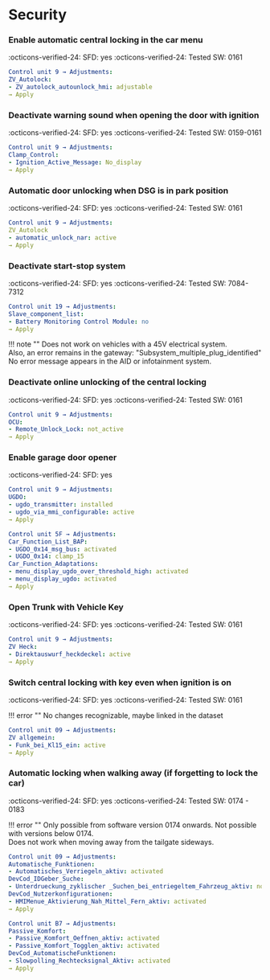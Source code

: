 # Security

### Enable automatic central locking in the car menu

:octicons-verified-24: SFD: yes :octicons-verified-24: Tested SW: 0161

``` yaml 
Control unit 9 → Adjustments:
ZV_Autolock:
- ZV_autolock_autounlock_hmi: adjustable
→ Apply
```

### Deactivate warning sound when opening the door with ignition

:octicons-verified-24: SFD: yes :octicons-verified-24: Tested SW: 0159-0161

``` yaml 
Control unit 9 → Adjustments:
Clamp_Control:
- Ignition_Active_Message: No_display
→ Apply
```

### Automatic door unlocking when DSG is in park position

:octicons-verified-24: SFD: yes :octicons-verified-24: Tested SW: 0161

``` yaml 
Control unit 9 → Adjustments:
ZV_Autolock
- automatic_unlock_nar: active
→ Apply
```

### Deactivate start-stop system

:octicons-verified-24: SFD: yes :octicons-verified-24: Tested SW: 7084-7312

``` yaml 
Control unit 19 → Adjustments:
Slave_component_list:
- Battery Monitoring Control Module: no
→ Apply
```

!!! note ""
    Does not work on vehicles with a 45V electrical system.  
    Also, an error remains in the gateway: "Subsystem_multiple_plug_identified"
    No error message appears in the AID or infotainment system.

### Deactivate online unlocking of the central locking

:octicons-verified-24: SFD: yes :octicons-verified-24: Tested SW: 0161

``` yaml 
Control unit 9 → Adjustments:
OCU:
- Remote_Unlock_Lock: not_active
→ Apply
```

### Enable garage door opener

:octicons-verified-24: SFD: yes

``` yaml title="Tested SW: 0161"
Control unit 9 → Adjustments:
UGDO:
- ugdo_transmitter: installed
- ugdo_via_mmi_configurable: active
→ Apply
```

``` yaml title="Tested SW: 1941"
Control unit 5F → Adjustments:
Car_Function_List_BAP:
- UGDO_0x14_msg_bus: activated
- UGDO_0x14: clamp_15
Car_Function_Adaptations:
- menu_display_ugdo_over_threshold_high: activated
- menu_display_ugdo: activated
→ Apply
```

### Open Trunk with Vehicle Key

:octicons-verified-24: SFD: yes :octicons-verified-24: Tested SW: 0161

``` yaml 
Control unit 9 → Adjustments:
ZV Heck:
- Direktauswurf_heckdeckel: active
→ Apply
```

### Switch central locking with key even when ignition is on

:octicons-verified-24: SFD: yes :octicons-verified-24: Tested SW: 0161

!!! error ""
    No changes recognizable, maybe linked in the dataset

``` yaml 
Control unit 09 → Adjustments:
ZV allgemein:
- Funk_bei_Kl15_ein: active
→ Apply
```

### Automatic locking when walking away (if forgetting to lock the car)

:octicons-verified-24: SFD: yes :octicons-verified-24: Tested SW: 0174 - 0183

!!! error ""
    Only possible from software version 0174 onwards. Not possible with versions below 0174.  
    Does not work when moving away from the tailgate sideways.

``` yaml 
Control unit 09 → Adjustments:
Automatische_Funktionen:
- Automatisches_Verriegeln_aktiv: activated
DevCod_IDGeber_Suche:
- Unterdrueckung_zyklischer _Suchen_bei_entriegeltem_Fahrzeug_aktiv: not_activated
DevCod_Nutzerkonfigurationen:
- HMIMenue_Aktivierung_Nah_Mittel_Fern_aktiv: activated
→ Apply
```

``` yaml title="Login code: 10587"
Control unit B7 → Adjustments:
Passive_Komfort:
- Passive_Komfort_Oeffnen_aktiv: activated
- Passive_Komfort_Togglen_aktiv: activated
DevCod_AutomatischeFunktionen:
- Slowpolling_Rechtecksignal_Aktiv: activated
→ Apply
```
